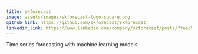 ```yaml
---
title: skforecast
image: assets/images/skforecast-logo-square.png
github_link: https://github.com/skforecast/skforecast
linkedin_link: https://www.linkedin.com/company/skforecast/posts/?feedView=all
---
```

Time series forecasting with machine learning models 